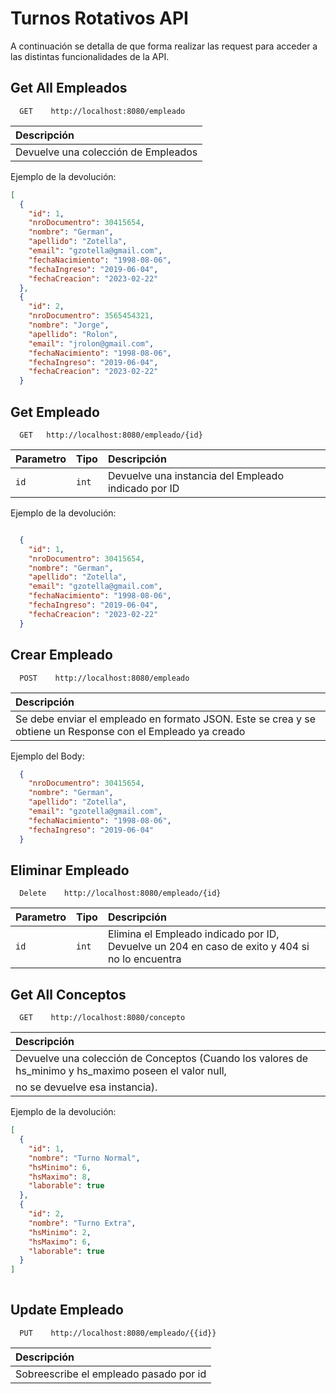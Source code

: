 
# Turnos Rotativos API

A continuación se detalla de que forma realizar las request para acceder a las distintas funcionalidades de la API.

## Get All Empleados
```http
  GET    http://localhost:8080/empleado
```
| Descripción                |
| :------------------------- | 
| Devuelve una colección de Empleados |

Ejemplo de la devolución:

```json
[
  {
    "id": 1,
    "nroDocumentro": 30415654,
    "nombre": "German",
    "apellido": "Zotella",
    "email": "gzotella@gmail.com",
    "fechaNacimiento": "1998-08-06",
    "fechaIngreso": "2019-06-04",
    "fechaCreacion": "2023-02-22"
  },
  {
    "id": 2,
    "nroDocumentro": 3565454321,
    "nombre": "Jorge",
    "apellido": "Rolon",
    "email": "jrolon@gmail.com",
    "fechaNacimiento": "1998-08-06",
    "fechaIngreso": "2019-06-04",
    "fechaCreacion": "2023-02-22"
  }


```

## Get Empleado

```http
  GET   http://localhost:8080/empleado/{id}
```

| Parametro | Tipo     | Descripción                       |
| :-------- | :------- | :-------------------------------- |
| `id`      | `int` | Devuelve una instancia del Empleado indicado por ID |

Ejemplo de la devolución:

```json

  {
    "id": 1,
    "nroDocumentro": 30415654,
    "nombre": "German",
    "apellido": "Zotella",
    "email": "gzotella@gmail.com",
    "fechaNacimiento": "1998-08-06",
    "fechaIngreso": "2019-06-04",
    "fechaCreacion": "2023-02-22"
  }

```

## Crear Empleado

```http
  POST    http://localhost:8080/empleado
```

| Descripción                       |
| :-------------------------------- |
| Se debe enviar el empleado en formato JSON. Este se crea y se obtiene un Response con el Empleado ya creado |

Ejemplo del Body:

```json
  {
    "nroDocumentro": 30415654,
    "nombre": "German",
    "apellido": "Zotella",
    "email": "gzotella@gmail.com",
    "fechaNacimiento": "1998-08-06",
    "fechaIngreso": "2019-06-04"
  }

```
## Eliminar Empleado

```http
  Delete    http://localhost:8080/empleado/{id}
```

| Parametro | Tipo     | Descripción                       |
| :-------- | :------- | :-------------------------------- |
| `id`      | `int` | Elimina el Empleado indicado por ID, Devuelve un 204 en caso de exito y 404 si no lo encuentra |

## Get All Conceptos
```http
  GET    http://localhost:8080/concepto
```
| Descripción                |
| :------------------------- | 
| Devuelve una colección de Conceptos (Cuando los valores de hs_minimo y hs_maximo poseen el valor null,
no se devuelve esa instancia). |

Ejemplo de la devolución:

```json
[
  {
    "id": 1,
    "nombre": "Turno Normal",
    "hsMinimo": 6,
    "hsMaximo": 8,
    "laborable": true
  },
  {
    "id": 2,
    "nombre": "Turno Extra",
    "hsMinimo": 2,
    "hsMaximo": 6,
    "laborable": true
  } 
]
  
```

## Update Empleado
```http
  PUT    http://localhost:8080/empleado/{{id}}
```
| Descripción                |
| :------------------------- | 
| Sobreescribe el empleado pasado por id |




